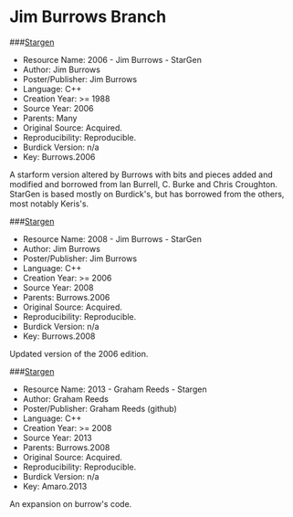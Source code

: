 # Jim Burrows Branch

###[Stargen](https://web.archive.org/web/20070221205935/http://home.comcast.net/~brons/NerdCorner/StarGen/StarGen.html)

- Resource Name: 2006 - Jim Burrows - StarGen
- Author: Jim Burrows
- Poster/Publisher: Jim Burrows
- Language: C++
- Creation Year: >= 1988
- Source Year: 2006
- Parents: Many
- Original Source: Acquired.
- Reproducibility: Reproducible.
- Burdick Version: n/a
- Key: Burrows.2006

A starform version altered by Burrows with bits and pieces added and modified and borrowed from Ian Burrell, C. Burke and Chris Croughton. StarGen is based 
mostly on Burdick's, but has borrowed from the others, most notably Keris's.
                              
###[Stargen](http://www.eldacur.com/~brons/NerdCorner/StarGen/StarGen.html)

- Resource Name: 2008 - Jim Burrows - StarGen
- Author: Jim Burrows
- Poster/Publisher: Jim Burrows
- Language: C++
- Creation Year: >= 2006
- Source Year: 2008
- Parents: Burrows.2006
- Original Source: Acquired.
- Reproducibility: Reproducible.
- Burdick Version: n/a
- Key: Burrows.2008

Updated version of the 2006 edition.

###[Stargen](https://github.com/grahamreeds/StarGen)

- Resource Name: 2013 - Graham Reeds - Stargen
- Author: Graham Reeds
- Poster/Publisher: Graham Reeds (github)
- Language: C++
- Creation Year: >= 2008
- Source Year: 2013
- Parents: Burrows.2008
- Original Source: Acquired.
- Reproducibility: Reproducible.
- Burdick Version: n/a
- Key: Amaro.2013
  
An expansion on burrow's code.
